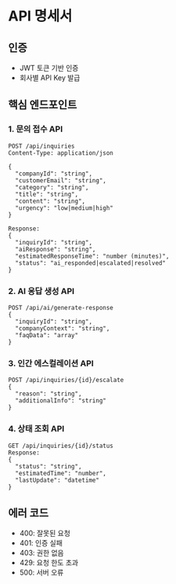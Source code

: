 # API 명세서

## 인증
- JWT 토큰 기반 인증
- 회사별 API Key 발급

## 핵심 엔드포인트

### 1. 문의 접수 API
```
POST /api/inquiries
Content-Type: application/json

{
  "companyId": "string",
  "customerEmail": "string", 
  "category": "string",
  "title": "string",
  "content": "string",
  "urgency": "low|medium|high"
}

Response:
{
  "inquiryId": "string",
  "aiResponse": "string",
  "estimatedResponseTime": "number (minutes)",
  "status": "ai_responded|escalated|resolved"
}
```

### 2. AI 응답 생성 API
```
POST /api/ai/generate-response
{
  "inquiryId": "string",
  "companyContext": "string",
  "faqData": "array"
}
```

### 3. 인간 에스컬레이션 API
```
POST /api/inquiries/{id}/escalate
{
  "reason": "string",
  "additionalInfo": "string"
}
```

### 4. 상태 조회 API
```
GET /api/inquiries/{id}/status
Response:
{
  "status": "string",
  "estimatedTime": "number",
  "lastUpdate": "datetime"
}
```

## 에러 코드
- 400: 잘못된 요청
- 401: 인증 실패
- 403: 권한 없음
- 429: 요청 한도 초과
- 500: 서버 오류
